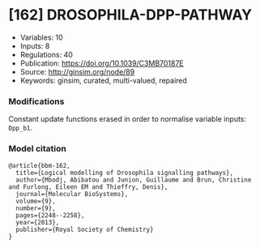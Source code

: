 # \[162\] DROSOPHILA-DPP-PATHWAY

 - Variables: 10
 - Inputs: 8
 - Regulations: 40
 - Publication: https://doi.org/10.1039/C3MB70187E
 - Source: http://ginsim.org/node/89
 - Keywords: ginsim, curated, multi-valued, repaired


### Modifications

Constant update functions erased in order to normalise variable inputs: `Dpp_b1`.

### Model citation

```
@article{bbm-162,
  title={Logical modelling of Drosophila signalling pathways},
  author={Mbodj, Abibatou and Junion, Guillaume and Brun, Christine and Furlong, Eileen EM and Thieffry, Denis},
  journal={Molecular BioSystems},
  volume={9},
  number={9},
  pages={2248--2258},
  year={2013},
  publisher={Royal Society of Chemistry}
}
```

